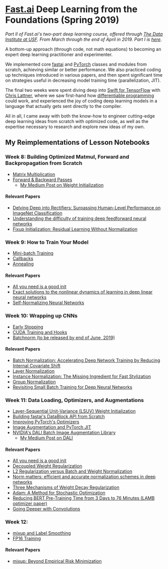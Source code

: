 # [Fast.ai](https://www.usfca.edu/data-institute/certificates/deep-learning-part-two) Deep Learning from the Foundations (Spring 2019)
*Part II of Fast.ai's two-part deep learning course, offered through [The Data Institute at USF](https://www.usfca.edu/data-institute). From March through the end of April in 2019. Part I is [here](https://github.com/jamesdellinger/fastai_deep_learning_course_part1_v3).*

A bottom-up approach (through code, not math equations) to becoming an expert deep learning practitioner and experimenter. 

We implemented core [fastai](https://github.com/fastai/fastai) and [PyTorch](https://pytorch.org/docs/stable/index.html) classes and modules from scratch, achieving similar or better performance. We also practiced coding up techniques introduced in various papers, and then spent significant time on strategies useful in decreasing model training time (parallelization, JIT).

The final two weeks were spent diving deep into [Swift for TensorFlow](https://www.tensorflow.org/swift) with [Chris Lattner](http://www.nondot.org/sabre/), where we saw first-hand how [differentiable programming](https://medium.com/@karpathy/software-2-0-a64152b37c35) could work, and experienced the joy of coding deep learning models in a language that actually gets sent directly to the compiler.

All in all, I came away with both the know-how to engineer cutting-edge deep learning ideas from scratch with optimized code, as well as the expertise necessary to research and explore new ideas of my own.

## My Reimplementations of Lesson Notebooks
### Week 8: Building Optimized Matmul, Forward and Backpropagation from Scratch
* [Matrix Multiplication](http://nbviewer.jupyter.org/github/jamesdellinger/fastai_deep_learning_course_part2_v3/blob/master/01_matmul_my_reimplementation.ipynb?flush_cache=true)
* [Forward & Backward Passes](http://nbviewer.jupyter.org/github/jamesdellinger/fastai_deep_learning_course_part2_v3/blob/master/02_fully_connected_my_reimplementation.ipynb?flush_cache=true)
    * [My Medium Post on Weight Initialization](https://medium.com/@jamesdell/weight-initialization-in-neural-networks-a-journey-from-the-basics-to-kaiming-954fb9b47c79)    
#### Relevant Papers
* [Delving Deep into Rectifiers: Surpassing Human-Level Performance on ImageNet Classification](https://arxiv.org/abs/1502.01852)
* [Understanding the difficulty of training deep feedforward neural networks](http://proceedings.mlr.press/v9/glorot10a.html)
* [Fixup Initialization: Residual Learning Without Normalization](https://arxiv.org/abs/1901.09321)

### Week 9: How to Train Your Model
* [Mini-batch Training](http://nbviewer.jupyter.org/github/jamesdellinger/fastai_deep_learning_course_part2_v3/blob/master/03_minibatch_training_my_reimplementation.ipynb?flush_cache=true)
* [Callbacks](http://nbviewer.jupyter.org/github/jamesdellinger/fastai_deep_learning_course_part2_v3/blob/master/04_callbacks_my_reimplementation.ipynb?flush_cache=true)
* [Annealing](http://nbviewer.jupyter.org/github/jamesdellinger/fastai_deep_learning_course_part2_v3/blob/master/05_anneal_my_reimplementation.ipynb?flush_cache=true)
#### Relevant Papers
* [All you need is a good init](https://arxiv.org/abs/1511.06422)
* [Exact solutions to the nonlinear dynamics of learning in deep linear neural networks](https://arxiv.org/abs/1312.6120)
* [Self-Normalizing Neural Networks](https://arxiv.org/abs/1706.02515)

### Week 10: Wrapping up CNNs
* [Early Stopping](http://nbviewer.jupyter.org/github/jamesdellinger/fastai_deep_learning_course_part2_v3/blob/master/05b_early_stopping_my_reimplementation.ipynb?flush_cache=true)
* [CUDA Training and Hooks](http://nbviewer.jupyter.org/github/jamesdellinger/fastai_deep_learning_course_part2_v3/blob/master/06_cuda_cnn_hooks_init_my_reimplementation.ipynb?flush_cache=true)
* [Batchnorm (to be released by end of June, 2019)]()
#### Relevant Papers
* [Batch Normalization: Accelerating Deep Network Training by Reducing Internal Covariate Shift](https://arxiv.org/abs/1502.03167)
* [Layer Normalization](https://arxiv.org/abs/1607.06450)
* [Instance Normalization: The Missing Ingredient for Fast Stylization](https://arxiv.org/abs/1607.08022)
* [Group Normalization](https://arxiv.org/abs/1803.08494)
* [Revisiting Small Batch Training for Deep Neural Networks](https://arxiv.org/abs/1804.07612)

### Week 11: Data Loading, Optimizers, and Augmentations 
* [Layer-Sequential Unit-Variance (LSUV) Weight Initialization](http://nbviewer.jupyter.org/github/jamesdellinger/fastai_deep_learning_course_part2_v3/blob/master/07a_lsuv_my_reimplementation.ipynb?flush_cache=true)
* [Building fastai's DataBlock API from Scratch](http://nbviewer.jupyter.org/github/jamesdellinger/fastai_deep_learning_course_part2_v3/blob/master/08_data_block_my_reimplementation.ipynb?flush_cache=true)
* [Improving PyTorch's Optimizers](http://nbviewer.jupyter.org/github/jamesdellinger/fastai_deep_learning_course_part2_v3/blob/master/09_optimizers_my_reimplementation.ipynb?flush_cache=true)
* [Image Augmentation and PyTorch JIT](http://nbviewer.jupyter.org/github/jamesdellinger/fastai_deep_learning_course_part2_v3/blob/master/10_augmentation_my_reimplementation.ipynb?flush_cache=true)
* [NVIDIA's DALI Batch Image Augmentation Library](http://nbviewer.jupyter.org/github/jamesdellinger/fastai_deep_learning_course_part2_v3/blob/master/Diving_into_DALI.ipynb?flush_cache=true)
    * [My Medium Post on DALI]() 

#### Relevant Papers
* [All you need is a good init](https://arxiv.org/abs/1511.06422)
* [Decoupled Weight Regularization](https://arxiv.org/abs/1711.05101.pdf)
* [L2 Regularization versus Batch and Weight Normalization](https://arxiv.org/abs/1706.05350)
* [Norm matters: efficient and accurate normalization schemes in deep networks](https://arxiv.org/abs/1803.01814)
* [Three Mechanisms of Weight Decay Regularization](https://arxiv.org/abs/1810.12281)
* [Adam: A Method for Stochastic Optimization](https://arxiv.org/abs/1412.6980)
* [Reducing BERT Pre-Training Time from 3 Days to 76 Minutes (LAMB optimizer paper)](https://arxiv.org/abs/1904.00962)
* [Going Deeper with Convolutions](https://arxiv.org/abs/1409.4842)

### Week 12: 
* [mixup and Label Smoothing](http://nbviewer.jupyter.org/github/jamesdellinger/fastai_deep_learning_course_part2_v3/blob/master/10b_mixup_label_smoothing_my_reimplementation.ipynb?flush_cache=true)
* [FP16 Training](http://nbviewer.jupyter.org/github/jamesdellinger/fastai_deep_learning_course_part2_v3/blob/master/10c_fp16_my_reimplementation.ipynb?flush_cache=true)
#### Relevant Papers
* [mixup: Beyond Empirical Risk Minimization](https://arxiv.org/abs/1710.09412)

<!-- ## USF Completion Certificate
[<img src="https://github.com/jamesdellinger/fastai_deep_learning_course_part2_v3/blob/master/deep-learning-part-2-spring-2019.png" height="150"><br>Verify at Open Badge](https://openbadgepassport.com/app/badge/info/112423)

## Dependencies
* [requirements.txt](https://github.com/jamesdellinger/fastai_deep_learning_course_part2_v3/blob/master/requirements.txt)
* [environment.yml](https://github.com/jamesdellinger/fastai_deep_learning_course_part2_v3/blob/master/quadcopter_project.yml) -->